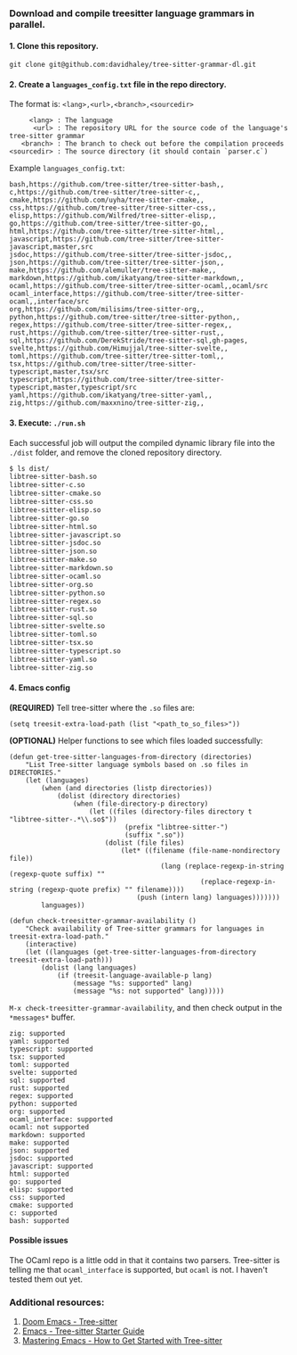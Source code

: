 ### Download and compile treesitter language grammars in parallel.

#### 1. Clone this repository.

`git clone git@github.com:davidhaley/tree-sitter-grammar-dl.git`

#### 2. Create a `languages_config.txt` file in the repo directory.

The format is: `<lang>,<url>,<branch>,<sourcedir>`

``` text
     <lang> : The language
      <url> : The repository URL for the source code of the language's tree-sitter grammar
   <branch> : The branch to check out before the compilation proceeds
<sourcedir> : The source directory (it should contain `parser.c`)
```

Example `languages_config.txt`:

``` text
bash,https://github.com/tree-sitter/tree-sitter-bash,,
c,https://github.com/tree-sitter/tree-sitter-c,,
cmake,https://github.com/uyha/tree-sitter-cmake,,
css,https://github.com/tree-sitter/tree-sitter-css,,
elisp,https://github.com/Wilfred/tree-sitter-elisp,,
go,https://github.com/tree-sitter/tree-sitter-go,,
html,https://github.com/tree-sitter/tree-sitter-html,,
javascript,https://github.com/tree-sitter/tree-sitter-javascript,master,src
jsdoc,https://github.com/tree-sitter/tree-sitter-jsdoc,,
json,https://github.com/tree-sitter/tree-sitter-json,,
make,https://github.com/alemuller/tree-sitter-make,,
markdown,https://github.com/ikatyang/tree-sitter-markdown,,
ocaml,https://github.com/tree-sitter/tree-sitter-ocaml,,ocaml/src
ocaml_interface,https://github.com/tree-sitter/tree-sitter-ocaml,,interface/src
org,https://github.com/milisims/tree-sitter-org,,
python,https://github.com/tree-sitter/tree-sitter-python,,
regex,https://github.com/tree-sitter/tree-sitter-regex,,
rust,https://github.com/tree-sitter/tree-sitter-rust,,
sql,https://github.com/DerekStride/tree-sitter-sql,gh-pages,
svelte,https://github.com/Himujjal/tree-sitter-svelte,,
toml,https://github.com/tree-sitter/tree-sitter-toml,,
tsx,https://github.com/tree-sitter/tree-sitter-typescript,master,tsx/src
typescript,https://github.com/tree-sitter/tree-sitter-typescript,master,typescript/src
yaml,https://github.com/ikatyang/tree-sitter-yaml,,
zig,https://github.com/maxxnino/tree-sitter-zig,,
```

#### 3. Execute: `./run.sh`

Each successful job will output the compiled dynamic library file into the `./dist` folder, and remove the cloned repository directory.

``` sh
$ ls dist/
libtree-sitter-bash.so
libtree-sitter-c.so
libtree-sitter-cmake.so
libtree-sitter-css.so
libtree-sitter-elisp.so
libtree-sitter-go.so
libtree-sitter-html.so
libtree-sitter-javascript.so
libtree-sitter-jsdoc.so
libtree-sitter-json.so
libtree-sitter-make.so
libtree-sitter-markdown.so
libtree-sitter-ocaml.so
libtree-sitter-org.so
libtree-sitter-python.so
libtree-sitter-regex.so
libtree-sitter-rust.so
libtree-sitter-sql.so
libtree-sitter-svelte.so
libtree-sitter-toml.so
libtree-sitter-tsx.so
libtree-sitter-typescript.so
libtree-sitter-yaml.so
libtree-sitter-zig.so
```

#### 4. Emacs config

**(REQUIRED)** Tell tree-sitter where the `.so` files are:

``` emacs-lisp
(setq treesit-extra-load-path (list "<path_to_so_files>"))
```

**(OPTIONAL)** Helper functions to see which files loaded successfully:

``` emacs-lisp
(defun get-tree-sitter-languages-from-directory (directories)
    "List Tree-sitter language symbols based on .so files in DIRECTORIES."
    (let (languages)
        (when (and directories (listp directories))
            (dolist (directory directories)
                (when (file-directory-p directory)
                    (let ((files (directory-files directory t "libtree-sitter-.*\\.so$"))
                             (prefix "libtree-sitter-")
                             (suffix ".so"))
                        (dolist (file files)
                            (let* ((filename (file-name-nondirectory file))
                                      (lang (replace-regexp-in-string (regexp-quote suffix) ""
                                                (replace-regexp-in-string (regexp-quote prefix) "" filename))))
                                (push (intern lang) languages)))))))
        languages))

(defun check-treesitter-grammar-availability ()
    "Check availability of Tree-sitter grammars for languages in treesit-extra-load-path."
    (interactive)
    (let ((languages (get-tree-sitter-languages-from-directory treesit-extra-load-path)))
        (dolist (lang languages)
            (if (treesit-language-available-p lang)
                (message "%s: supported" lang)
                (message "%s: not supported" lang)))))

```


`M-x check-treesitter-grammar-availability`, and then check output in the `*messages*` buffer.

``` text
zig: supported
yaml: supported
typescript: supported
tsx: supported
toml: supported
svelte: supported
sql: supported
rust: supported
regex: supported
python: supported
org: supported
ocaml_interface: supported
ocaml: not supported
markdown: supported
make: supported
json: supported
jsdoc: supported
javascript: supported
html: supported
go: supported
elisp: supported
css: supported
cmake: supported
c: supported
bash: supported
```

#### Possible issues

The OCaml repo is a little odd in that it contains two parsers. Tree-sitter is
telling me that `ocaml_interface` is supported, but `ocaml` is not. I haven't
tested them out yet.

### Additional resources:

1. [Doom Emacs - Tree-sitter](https://github.com/doomemacs/doomemacs/blob/master/modules/tools/tree-sitter/README.org)
2. [Emacs - Tree-sitter Starter Guide](https://git.savannah.gnu.org/cgit/emacs.git/tree/admin/notes/tree-sitter/starter-guide?h=feature/tree-sitter)
3. [Mastering Emacs - How to Get Started with Tree-sitter](https://www.masteringemacs.org/article/how-to-get-started-tree-sitter)
